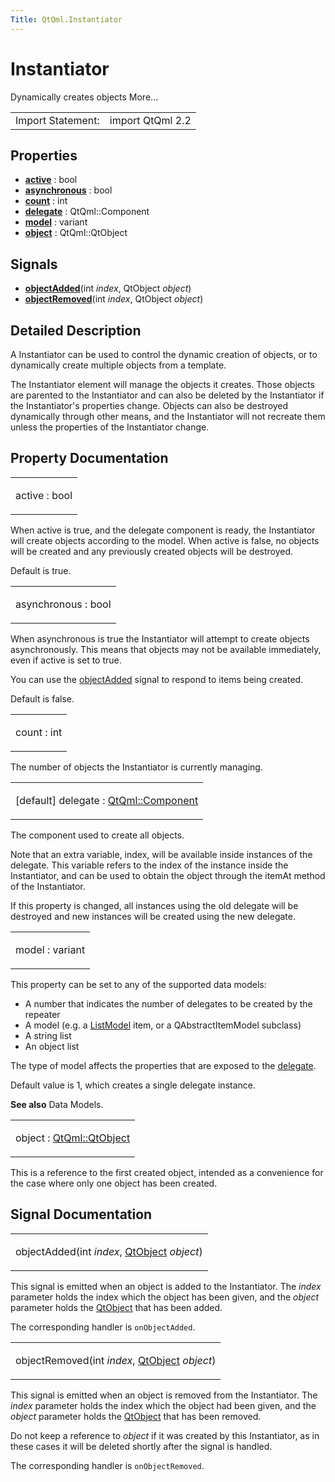 ```yaml
---
Title: QtQml.Instantiator
---
```

        
Instantiator
============

<span class="subtitle"></span>
Dynamically creates objects More...

|                   |                  |
|-------------------|------------------|
| Import Statement: | import QtQml 2.2 |

<span id="properties"></span>
Properties
----------

-   ****[active](#active-prop)**** : bool
-   ****[asynchronous](#asynchronous-prop)**** : bool
-   ****[count](#count-prop)**** : int
-   ****[delegate](#delegate-prop)**** : QtQml::Component
-   ****[model](#model-prop)**** : variant
-   ****[object](#object-prop)**** : QtQml::QtObject

<span id="signals"></span>
Signals
-------

-   ****[objectAdded](#objectAdded-signal)****(int *index*, QtObject *object*)
-   ****[objectRemoved](#objectRemoved-signal)****(int *index*, QtObject *object*)

<span id="details"></span>
Detailed Description
--------------------

A Instantiator can be used to control the dynamic creation of objects, or to dynamically create multiple objects from a template.

The Instantiator element will manage the objects it creates. Those objects are parented to the Instantiator and can also be deleted by the Instantiator if the Instantiator's properties change. Objects can also be destroyed dynamically through other means, and the Instantiator will not recreate them unless the properties of the Instantiator change.

Property Documentation
----------------------

<table>
<colgroup>
<col width="100%" />
</colgroup>
<tbody>
<tr class="odd">
<td><p><span id="active-prop"></span><span class="name">active</span> : <span class="type">bool</span></p></td>
</tr>
</tbody>
</table>

When active is true, and the delegate component is ready, the Instantiator will create objects according to the model. When active is false, no objects will be created and any previously created objects will be destroyed.

Default is true.

<table>
<colgroup>
<col width="100%" />
</colgroup>
<tbody>
<tr class="odd">
<td><p><span id="asynchronous-prop"></span><span class="name">asynchronous</span> : <span class="type">bool</span></p></td>
</tr>
</tbody>
</table>

When asynchronous is true the Instantiator will attempt to create objects asynchronously. This means that objects may not be available immediately, even if active is set to true.

You can use the [objectAdded](#objectAdded-signal) signal to respond to items being created.

Default is false.

<table>
<colgroup>
<col width="100%" />
</colgroup>
<tbody>
<tr class="odd">
<td><p><span id="count-prop"></span><span class="name">count</span> : <span class="type">int</span></p></td>
</tr>
</tbody>
</table>

The number of objects the Instantiator is currently managing.

<table>
<colgroup>
<col width="100%" />
</colgroup>
<tbody>
<tr class="odd">
<td><p><span id="delegate-prop"></span><span class="qmldefault">[default] </span><span class="name">delegate</span> : <span class="type"><a href="QtQml.Component.md">QtQml::Component</a></span></p></td>
</tr>
</tbody>
</table>

The component used to create all objects.

Note that an extra variable, index, will be available inside instances of the delegate. This variable refers to the index of the instance inside the Instantiator, and can be used to obtain the object through the itemAt method of the Instantiator.

If this property is changed, all instances using the old delegate will be destroyed and new instances will be created using the new delegate.

<table>
<colgroup>
<col width="100%" />
</colgroup>
<tbody>
<tr class="odd">
<td><p><span id="model-prop"></span><span class="name">model</span> : <span class="type">variant</span></p></td>
</tr>
</tbody>
</table>

This property can be set to any of the supported data models:

-   A number that indicates the number of delegates to be created by the repeater
-   A model (e.g. a [ListModel](../QtQml.ListModel.md) item, or a QAbstractItemModel subclass)
-   A string list
-   An object list

The type of model affects the properties that are exposed to the [delegate](#delegate-prop).

Default value is 1, which creates a single delegate instance.

**See also** Data Models.

<table>
<colgroup>
<col width="100%" />
</colgroup>
<tbody>
<tr class="odd">
<td><p><span id="object-prop"></span><span class="name">object</span> : <span class="type"><a href="QtQml.QtObject.md">QtQml::QtObject</a></span></p></td>
</tr>
</tbody>
</table>

This is a reference to the first created object, intended as a convenience for the case where only one object has been created.

Signal Documentation
--------------------

<table>
<colgroup>
<col width="100%" />
</colgroup>
<tbody>
<tr class="odd">
<td><p><span id="objectAdded-signal"></span><span class="name">objectAdded</span>(<span class="type">int</span> <em>index</em>, <span class="type"><a href="QtQml.QtObject.md">QtObject</a></span> <em>object</em>)</p></td>
</tr>
</tbody>
</table>

This signal is emitted when an object is added to the Instantiator. The *index* parameter holds the index which the object has been given, and the *object* parameter holds the [QtObject](../QtQml.QtObject.md) that has been added.

The corresponding handler is `onObjectAdded`.

<table>
<colgroup>
<col width="100%" />
</colgroup>
<tbody>
<tr class="odd">
<td><p><span id="objectRemoved-signal"></span><span class="name">objectRemoved</span>(<span class="type">int</span> <em>index</em>, <span class="type"><a href="QtQml.QtObject.md">QtObject</a></span> <em>object</em>)</p></td>
</tr>
</tbody>
</table>

This signal is emitted when an object is removed from the Instantiator. The *index* parameter holds the index which the object had been given, and the *object* parameter holds the [QtObject](../QtQml.QtObject.md) that has been removed.

Do not keep a reference to *object* if it was created by this Instantiator, as in these cases it will be deleted shortly after the signal is handled.

The corresponding handler is `onObjectRemoved`.

